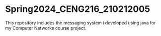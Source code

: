# Spring2024_CENG216_210212005
This repository includes the messaging system i developed using java for my Computer Networks course project.
